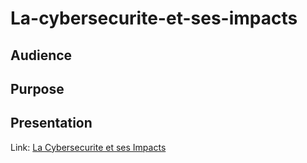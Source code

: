 # La-cybersecurite-et-ses-impacts

## Audience

## Purpose

## Presentation
Link: <a href="https://github.com/linceBLA/La-cybersecurite-et-ses-impacts/blob/main/la-cybersecurite-et-ses-impacts.pdf">La Cybersecurite et ses Impacts<a/>
